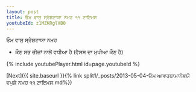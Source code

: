 ```yaml
---
layout: post
title: ਓਮ ਵਾਸੁ ਸ੍ਰੇਸ਼ਟਾਯਾ ਨਮਹ ੧੧ ਟਾਇਮਸ
youtubeId: z1MZKRglVB0
---
```

 
 
 ਓਮ ਵਾਸੁ ਸ੍ਰੇਸ਼ਟਾਯਾ ਨਮਹ  
 
 -  ਕੌਣ ਸਭ ਚੀਜ਼ਾਂ ਨਾਲੋਂ ਵਧੀਆ ਹੈ (ਵੈਸਸ ਦਾ ਮੁਖੀਆ ਕੌਣ ਹੈ) 
 
  
 
  
 
 
 
 
 
 


{% include youtubePlayer.html id=page.youtubeId %}
 
[Next]({{ site.baseurl }}{% link  split1/_posts/2013-05-04-ਓਮ ਆਵਰਥਾਮਾਨੇਭਯੋ ਵਪੁਸ਼ੇ ਨਮਹ ੧੧ ਟਾਇਮਸ.md%})
 
